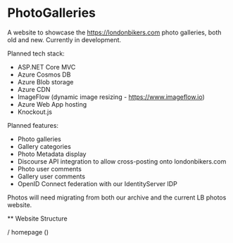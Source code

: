 # PhotoGalleries

A website to showcase the https://londonbikers.com photo galleries, both old and new. Currently in development.

Planned tech stack:

* ASP.NET Core MVC
* Azure Cosmos DB
* Azure Blob storage
* Azure CDN
* ImageFlow (dynamic image resizing - https://www.imageflow.io)
* Azure Web App hosting
* Knockout.js

Planned features:

* Photo galleries
* Gallery categories
* Photo Metadata display
* Discourse API integration to allow cross-posting onto londonbikers.com
* Photo user comments
* Gallery user comments
* OpenID Connect federation with our IdentityServer IDP

Photos will need migrating from both our archive and the current LB photos website.

** Website Structure

/ homepage ()